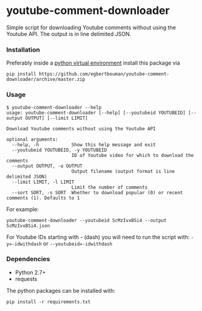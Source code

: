 # youtube-comment-downloader
Simple script for downloading Youtube comments without using the Youtube API. The output is in line delimited JSON.

### Installation

Preferably inside a [python virtual environment](https://virtualenv.pypa.io/en/latest/) install this package via

```
pip install https://github.com/egbertbouman/youtube-comment-downloader/archive/master.zip
```

### Usage
```
$ youtube-comment-downloader --help
usage: youtube-comment-downloader [--help] [--youtubeid YOUTUBEID] [--output OUTPUT] [--limit LIMIT]

Download Youtube comments without using the Youtube API

optional arguments:
  --help, -h            Show this help message and exit
  --youtubeid YOUTUBEID, -y YOUTUBEID
                        ID of Youtube video for which to download the comments
  --output OUTPUT, -o OUTPUT
                        Output filename (output format is line delimited JSON)
  --limit LIMIT, -l LIMIT
                        Limit the number of comments
  --sort SORT, -s SORT  Whether to download popular (0) or recent comments (1). Defaults to 1
```

For example:
```
youtube-comment-downloader --youtubeid ScMzIvxBSi4 --output ScMzIvxBSi4.json
```

For Youtube IDs starting with - (dash) you will need to run the script with:
`-y=-idwithdash` or `--youtubeid=-idwithdash`

### Dependencies
* Python 2.7+
* requests

The python packages can be installed with:

    pip install -r requirements.txt
